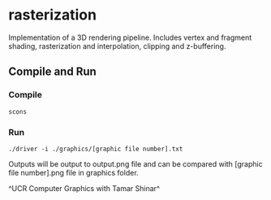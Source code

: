 # rasterization
Implementation of a 3D rendering pipeline. Includes vertex and fragment shading, rasterization and interpolation, clipping and z-buffering.

## Compile and Run
### Compile
```
scons
```

### Run
```
./driver -i ./graphics/[graphic file number].txt
```
Outputs will be output to output.png file and can be compared with [graphic file number].png file in graphics folder. 

^UCR Computer Graphics with Tamar Shinar^
